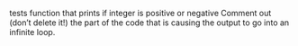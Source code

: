 tests function that prints if integer is positive or negative
Comment out (don’t delete it!) the part of the code that is causing the output to go into an infinite loop.
